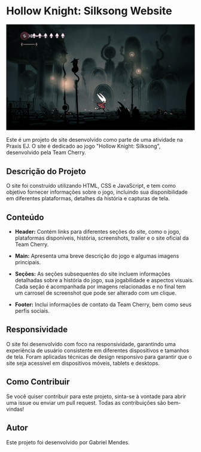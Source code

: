 # Hollow Knight: Silksong Website

![Hollow Knight: Silksong Logo](/assets/main-img.png)

Este é um projeto de site desenvolvido como parte de uma atividade na Praxis EJ. O site é dedicado ao jogo "Hollow Knight: Silksong", desenvolvido pela Team Cherry.

## Descrição do Projeto

O site foi construído utilizando HTML, CSS e JavaScript, e tem como objetivo fornecer informações sobre o jogo, incluindo sua disponibilidade em diferentes plataformas, detalhes da história e capturas de tela.

## Conteúdo

- **Header:** Contém links para diferentes seções do site, como o jogo, plataformas disponíveis, história, screenshots, trailer e o site oficial da Team Cherry.

- **Main:** Apresenta uma breve descrição do jogo e algumas imagens principais.

- **Seções:** As seções subsequentes do site incluem informações detalhadas sobre a história do jogo, sua jogabilidade e aspectos visuais. Cada seção é acompanhada por imagens relacionadas e no final tem um carrosel de screenshot que pode ser alterado com um clique.

- **Footer:** Inclui informações de contato da Team Cherry, bem como seus perfis sociais.

## Responsividade

O site foi desenvolvido com foco na responsividade, garantindo uma experiência de usuário consistente em diferentes dispositivos e tamanhos de tela. Foram aplicadas técnicas de design responsivo para garantir que o site seja acessível em dispositivos móveis, tablets e desktops.

## Como Contribuir

Se você quiser contribuir para este projeto, sinta-se à vontade para abrir uma issue ou enviar um pull request. Todas as contribuições são bem-vindas!

## Autor

Este projeto foi desenvolvido por Gabriel Mendes.

